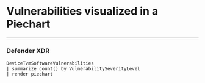 # Vulnerabilities visualized in a Piechart
----
### Defender XDR
```KQL
DeviceTvmSoftwareVulnerabilities
| summarize count() by VulnerabilitySeverityLevel
| render piechart
```

